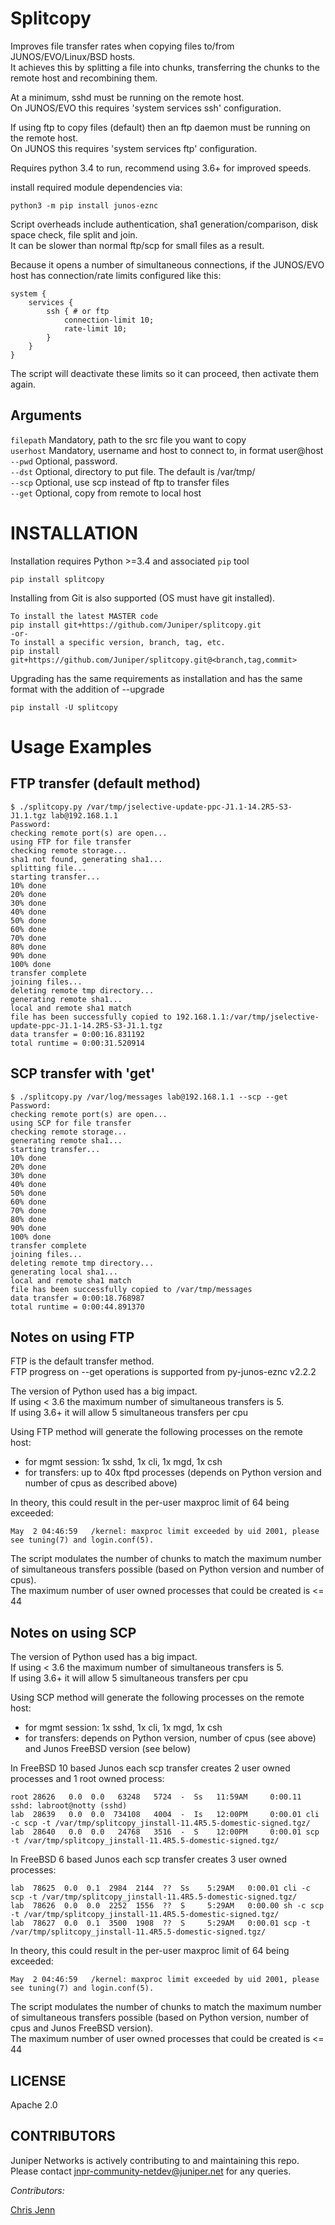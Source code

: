 # Splitcopy

Improves file transfer rates when copying files to/from JUNOS/EVO/Linux/BSD hosts.  
It achieves this by splitting a file into chunks, transferring the chunks to the remote host and recombining them.  

At a minimum, sshd must be running on the remote host.  
On JUNOS/EVO this requires 'system services ssh' configuration.  

If using ftp to copy files (default) then an ftp daemon must be running on the remote host.   
On JUNOS this requires 'system services ftp' configuration.  

Requires python 3.4 to run, recommend using 3.6+ for improved speeds. 

install required module dependencies via:
```
python3 -m pip install junos-eznc
```
Script overheads include authentication, sha1 generation/comparison, disk space check, file split and join.  
It can be slower than normal ftp/scp for small files as a result.

Because it opens a number of simultaneous connections,
if the JUNOS/EVO host has connection/rate limits configured like this:

```
system {
    services {
        ssh { # or ftp
            connection-limit 10;
            rate-limit 10;
        }
    }
}
```

The script will deactivate these limits so it can proceed, then activate them again.  

## Arguments

`filepath` Mandatory, path to the src file you want to copy  
`userhost` Mandatory, username and host to connect to, in format user@host  
`--pwd`    Optional, password.  
`--dst`    Optional, directory to put file. The default is /var/tmp/  
`--scp`    Optional, use scp instead of ftp to transfer files  
`--get`    Optional, copy from remote to local host  

# INSTALLATION

Installation requires Python >=3.4 and associated `pip` tool

    pip install splitcopy

Installing from Git is also supported (OS must have git installed).

    To install the latest MASTER code
    pip install git+https://github.com/Juniper/splitcopy.git
    -or-
    To install a specific version, branch, tag, etc.
    pip install git+https://github.com/Juniper/splitcopy.git@<branch,tag,commit>

Upgrading has the same requirements as installation and has the same format with the addition of --upgrade

    pip install -U splitcopy


# Usage Examples 
## FTP transfer (default method)

```
$ ./splitcopy.py /var/tmp/jselective-update-ppc-J1.1-14.2R5-S3-J1.1.tgz lab@192.168.1.1
Password:
checking remote port(s) are open...
using FTP for file transfer
checking remote storage...
sha1 not found, generating sha1...
splitting file...
starting transfer...
10% done
20% done
30% done
40% done
50% done
60% done
70% done
80% done
90% done
100% done
transfer complete
joining files...
deleting remote tmp directory...
generating remote sha1...
local and remote sha1 match
file has been successfully copied to 192.168.1.1:/var/tmp/jselective-update-ppc-J1.1-14.2R5-S3-J1.1.tgz
data transfer = 0:00:16.831192
total runtime = 0:00:31.520914
```

## SCP transfer with 'get'

```
$ ./splitcopy.py /var/log/messages lab@192.168.1.1 --scp --get
Password:
checking remote port(s) are open...
using SCP for file transfer
checking remote storage...
generating remote sha1...
starting transfer...
10% done
20% done
30% done
40% done
50% done
60% done
70% done
80% done
90% done
100% done
transfer complete
joining files...
deleting remote tmp directory...
generating local sha1...
local and remote sha1 match
file has been successfully copied to /var/tmp/messages
data transfer = 0:00:18.768987
total runtime = 0:00:44.891370
```

## Notes on using FTP

FTP is the default transfer method.  
FTP progress on --get operations is supported from py-junos-eznc v2.2.2  

The version of Python used has a big impact.  
If using < 3.6 the maximum number of simultaneous transfers is 5.  
If using 3.6+ it will allow 5 simultaneous transfers per cpu   

Using FTP method will generate the following processes on the remote host:
- for mgmt session: 1x sshd, 1x cli, 1x mgd, 1x csh
- for transfers: up to 40x ftpd processes (depends on Python version and number of cpus as described above)

In theory, this could result in the per-user maxproc limit of 64 being exceeded:
```
May  2 04:46:59   /kernel: maxproc limit exceeded by uid 2001, please see tuning(7) and login.conf(5).
```
The script modulates the number of chunks to match the maximum number of simultaneous transfers possible (based on Python version and number of cpus).   
The maximum number of user owned processes that could be created is <= 44

## Notes on using SCP

The version of Python used has a big impact.  
If using < 3.6 the maximum number of simultaneous transfers is 5.  
If using 3.6+ it will allow 5 simultaneous transfers per cpu 

Using SCP method will generate the following processes on the remote host:
- for mgmt session: 1x sshd, 1x cli, 1x mgd, 1x csh
- for transfers:  depends on Python version, number of cpus (see above) and Junos FreeBSD version (see below)

In FreeBSD 10 based Junos each scp transfer creates 2 user owned processes and 1 root owned process: 
```
root 28626   0.0  0.0   63248   5724  -  Ss   11:59AM     0:00.11 sshd: labroot@notty (sshd)
lab  28639   0.0  0.0  734108   4004  -  Is   12:00PM     0:00.01 cli -c scp -t /var/tmp/splitcopy_jinstall-11.4R5.5-domestic-signed.tgz/
lab  28640   0.0  0.0   24768   3516  -  S    12:00PM     0:00.01 scp -t /var/tmp/splitcopy_jinstall-11.4R5.5-domestic-signed.tgz/
```
In FreeBSD 6 based Junos each scp transfer creates 3 user owned processes:
```
lab  78625  0.0  0.1  2984  2144  ??  Ss    5:29AM   0:00.01 cli -c scp -t /var/tmp/splitcopy_jinstall-11.4R5.5-domestic-signed.tgz/  
lab  78626  0.0  0.0  2252  1556  ??  S     5:29AM   0:00.00 sh -c scp -t /var/tmp/splitcopy_jinstall-11.4R5.5-domestic-signed.tgz/  
lab  78627  0.0  0.1  3500  1908  ??  S     5:29AM   0:00.01 scp -t /var/tmp/splitcopy_jinstall-11.4R5.5-domestic-signed.tgz/  
```
In theory, this could result in the per-user maxproc limit of 64 being exceeded:
```
May  2 04:46:59   /kernel: maxproc limit exceeded by uid 2001, please see tuning(7) and login.conf(5).
```
The script modulates the number of chunks to match the maximum number of simultaneous transfers possible (based on Python version, number of cpus and Junos FreeBSD version).  
The maximum number of user owned processes that could be created is <= 44



## LICENSE

Apache 2.0

## CONTRIBUTORS

Juniper Networks is actively contributing to and maintaining this repo. Please contact jnpr-community-netdev@juniper.net for any queries.

*Contributors:*

[Chris Jenn](https://github.com/ipmonk)